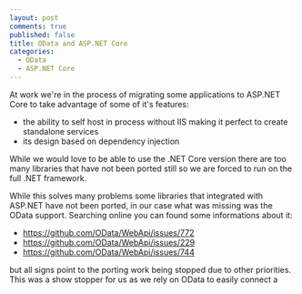 ```yaml
---
layout: post
comments: true
published: false
title: OData and ASP.NET Core
categories:
  - OData
  - ASP.NET Core
---
```

At work we're in the process of migrating some applications to ASP.NET Core to take advantage of some of it's features:

- the ability to self host in process without IIS making it perfect to create standalone services
- its design based on dependency injection

While we would love to be able to use the .NET Core version there are too many libraries that have not been ported still so we are forced to run on the full .NET framework.

While this solves many problems some libraries that integrated with ASP.NET have not been ported, in our case what was missing was the OData support. Searching online you can found some informations about it:

- https://github.com/OData/WebApi/issues/772
- https://github.com/OData/WebApi/issues/229
- https://github.com/OData/WebApi/issues/744

but all signs point to the porting work being stopped due to other priorities. This was a show stopper for us as we rely on OData to easily connect a 